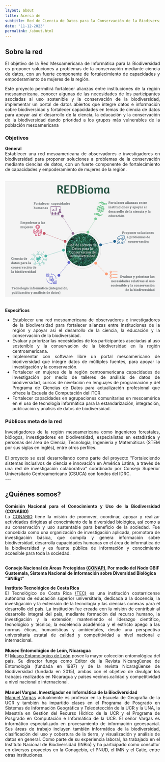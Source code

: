 ```yaml
---
layout: about
title: Acerca de
subtitle: Red de Ciencia de Datos para la Conservación de la Biodiversidad Mesoamericana
date: "11-12-2023"
permalink: /about.html
---
```


## Sobre la red

<div style="text-align: justify">
El objetivo de la Red Mesoamericana de Informática para la Biodiversidad es proponer soluciones a problemas de la conservación mediante ciencia de datos,
con un fuerte componente de fortalecimiento de capacidades y empoderamiento de mujeres de la región.

Este proyecto permitirá fortalecer alianzas entre instituciones de la región mesoamericana, conocer
algunas de las necesidades de los participantes asociadas al uso sostenible y la conservación de la
biodiversidad, implementar un portal de datos abiertos que integre datos e información sobre biodiversidad
y fortalecer capacidades en temas de ciencia de datos para apoyar así el desarrollo de la ciencia, la educación y
la conservación de la biodiversidad dando prioridad a los grupos más vulnerables de la población mesoamericana
</div>

### Objetivos

<div style="text-align: justify">
<b>General</b>
<br>
Establecer una red mesoamericana de observadores e investigadores en biodiversidad para proponer soluciones a problemas
de la conservación mediante ciencias de datos, con un fuerte componente de fortalecimiento de capacidades y empoderamiento
de mujeres de la región.

</div>

<br>

![objetivos](assets/images/thumbnails/objetivos_especificos.jpg)


<br>
<div style="text-align: justify">
<b>Específicos</b>
<br>

<ul>
<li>Establecer una red mesoamericana de observadores e investigadores de la biodiversidad para fortalecer alianzas entre instituciones de la región y apoyar así el desarrollo de la ciencia, la educación y la conservación de la biodiversidad.</li>
<li>Evaluar y priorizar las necesidades de los participantes asociadas al uso sostenible y la conservación de la biodiversidad en la región centroamericana.</li>
<li>Implementar con software libre un portal mesoamericano de biodiversidad que integre datos de múltiples fuentes, para apoyar la investigación y la conservación.</li>
<li>Fortalecer en mujeres de la región centroamericana capacidades de investigación por medio de talleres de análisis de datos de biodiversidad, cursos de nivelación en lenguajes de programación y del Programa de Ciencias de Datos para actualización profesional que ofrece la Escuela de Computación del ITCR.</li>
<li>Fortalecer capacidades en agrupaciones comunitarias en mesoamérica en el uso de tecnología informática para la estandarización, integración, publicación y análisis de datos de biodiversidad.</li>
</ul>

</div>

### Públicos meta de la red

<div style="text-align: justify">
Investigadores de la región mesoamericana como ingenieros forestales, biólogos, investigadores en biodiversidad, especialistas en estadística y personas del área de Ciencia, Tecnología, Ingeniería y Matemáticas (STEM por sus siglas en inglés), entre otros perfiles.
<br>
<br>
El proyecto se está desarrollando como parte del proyecto "Fortaleciendo sistemas inclusivos de ciencia e innovación en América Latina, a través de una red de investigación colaborativa" coordinado por Consejo Superior Universitario Centroamericano <a hrref="https://pridca.csuca.org/">(CSUCA)</a> con fondos del <a hrref="https://idrc-crdi.ca/es">IDRC.</a>
</div>
---

## ¿Quiénes somos?  

<div style="text-align: justify">
<b>Comisión Nacional para el Conocimiento y Uso de la Biodiversidad (CONABIO)</b>
<br>
La <a href= "https://www.gob.mx/conabio">CONABIO</a> tiene la misión de promover, coordinar, apoyar y realizar actividades dirigidas al conocimiento de la diversidad biológica, así como a su conservación y uso sustentable para beneficio de la sociedad. Fue concebida como una organización de investigación aplicada, promotora de investigación básica, que compila y genera información sobre biodiversidad, desarrolla capacidades humanas en el área de informática de la biodiversidad y es fuente pública de información y conocimiento accesible para toda la sociedad.
</div>

<br>

**Consejo Nacional de Áreas Protegidas [(CONAP)](https://conap.gob.gt/), Por medio del Nodo GBIF Guatemala, Sistema Nacional de Información sobre Diversidad Biológica “SNIBgt”**

<div style="text-align: justify">
<b>Instituto Tecnológico de Costa Rica</b>
<br>
El Tecnológico de Costa Rica <a href= "https://www.tec.ac.cr/">(TEC)</a> es una institución costarricense autónoma de educación superior universitaria, dedicada a la docencia, la investigación y la extensión de la tecnología y las ciencias conexas para el desarrollo del país.  La institución fue creada con la misión de contribuir al desarrollo integral del país, mediante formación del recurso humano, la investigación y la extensión; manteniendo el liderazgo científico, tecnológico y técnico, la excelencia académica y el estricto apego a las normas éticas, humanísticas y ambientales, desde una perspectiva universitaria estatal de calidad y competitividad a nivel nacional e internacional.
</div>
<br>

<div style="text-align: justify">
<b>Museo Entomológico de León, Nicaragua</b>
<br>
El <a href="http://bio-nica.info/topic/index.html">Museo Entomológico de León</a> posee la mayor colección entomológica del país. Su director funge como Editor de la Revista Nicaragüense de Entomología (fundada en 1987) y de la revista Nicaragüense de Biodiversidad (fundada en 2015), ambas con el objetivo de divulgar los trabajos realizados en Nicaragua y países vecinos.calidad y competitividad a nivel nacional e internacional.
</div>
<br>

<div style="text-align: justify">
<b>Manuel Vargas. Investigador en Informática de la Biodiversidad</b>
<br>
<a href="https://geografia.fcs.ucr.ac.cr/index.php/component/contact/contact/27-docentes/45-manuel-vargas-del-valle">Manuel Vargas</a> actualmente es profesor en la Escuela de Geografía de la UCR y también ha impartido clases en el Programa de Posgrado en Sistemas de Información Geográfica y Teledetección de la UCR y la UNA, la Maestría en Gestión del Recurso Hídrico de la UCR y el Programa de Posgrado en Computación e Informática de la UCR. El señor Vargas es informático especializado en procesamiento de información geoespacial. Sus áreas de trabajo incluyen también informática de la biodiversidad, clasificación del uso y cobertura de la tierra, y visualización y análisis de datos en general.  Como parte de su experiencia laboral, ha trabajado en el Instituto Nacional de Biodiversidad (INBio) y ha participado como consultor en diversos proyectos en la Conagebio, el PNUD, el IMN y el Catie, entre otras instituciones.
</div>
<br>

